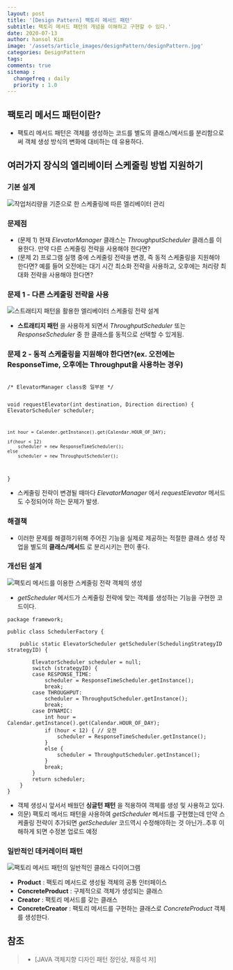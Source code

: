 ```yaml
---
layout: post
title: '[Design Pattern] 팩토리 메서드 패턴'
subtitle: 팩토리 메서드 패턴의 개념을 이해하고 구현할 수 있다.'
date: 2020-07-13
author: hansol Kim
image: '/assets/article_images/designPattern/designPattern.jpg'
categories: DesignPattern
tags: 
comments: true
sitemap :
  changefreq : daily
  priority : 1.0
---
```


## 팩토리 메서드 패턴이란?

* 팩토리 메서드 패턴은 객체를 생성하는 코드를 별도의 클래스/메서드를 분리함으로써 객체 생성 방식의 변화에 대비하는 데 유용하다.

## 여러가지 장식의 엘리베이터 스케줄링 방법 지원하기

### 기본 설계
![작업처리량을 기준으로 한 스케줄링에 따른 엘리베이터 관리](https://user-images.githubusercontent.com/31653025/87274377-96e89a00-c516-11ea-9323-fbb573c77eb4.JPG)

### 문제점
* (문제 1) 현재 *ElevatorManager* 클래스는 *ThroughputScheduler* 클래스를 이용한다. 만약 다른 스케줄링 전략을 사용해야 한다면?
* (문제 2) 프로그램 실행 중에 스케줄링 전략을 변경, 즉 동적 스케줄링을 지원해야 한다면? 예를 들어 오전에는 대기 시간 최소화 전략을 사용하고, 오후에는 처리량 최대화 전략을 사용해야 한다면?

### 문제 1 - 다른 스케줄링 전략을 사용
![스트래티지 패턴을 활용한 엘리베이터 스케줄링 전략 설계](https://user-images.githubusercontent.com/31653025/87274372-95b76d00-c516-11ea-88f7-f0927b4ec60f.JPG)

* **스트래티지 패턴** 을 사용하게 되면서 *ThroughputScheduler* 또는 *ResponseScheduler* 중 한 클래스를 동적으로 선택할 수 있게됨.


### 문제 2 - 동적 스케줄링을 지원해야 한다면?(ex. 오전에는 ResponseTime, 오후에는 Throughput을 사용하는 경우)
<code>
/* ElevatorManager class중 일부분 */

void requestElevator(int destination, Direction direction) {
	ElevatorScheduler scheduler;

	int hour = Calender.getInstance().get(Calendar.HOUR_OF_DAY);

	if(hour < 12)
		scheduler = new ResponseTimeScheduler();
	else
		scheduler = new ThroughputScheduler();
}
</code>
* 스케줄링 전략이 변경될 때마다 *ElevatorManager* 에서 *requestElevator* 메서드도 수정되어야 하는 문제가 발생.

### 해결책
* 이러한 문제를 해결하기위해 주어진 기능을 실제로 제공하는 적절한 클래스 생성 작업을 별도의 **클래스/메서드** 로 분리시키는 편이 좋다.


### 개선된 설계
![팩토리 메서드를 이용한 스케줄링 전략 객체의 생성](https://user-images.githubusercontent.com/31653025/87274379-96e89a00-c516-11ea-84f5-02d5acb210cf.JPG)
* *getScheduler* 메서드가 스케줄링 전략에 맞는 객체를 생성하는 기능을 구현한 코드이다.

```
package framework;

public class SchedulerFactory {

	public static ElevatorScheduler getScheduler(SchedulingStrategyID strategyID) {
		
		ElevatorScheduler scheduler = null;
		switch (strategyID) {
		case RESPONSE_TIME:
			scheduler = ResponseTimeScheduler.getInstance();
			break;
		case THROUGHPUT:
			scheduler = ThroughputScheduler.getInstance();
			break;
		case DYNAMIC:
			int hour = Calendar.getInstance().get(Calendar.HOUR_OF_DAY);
			if (hour < 12) { // 오전			
				scheduler = ResponseTimeScheduler.getInstance();
			}
			else {
				scheduler = ThroughputScheduler.getInstance();
			}
			break;
		}
		return scheduler;
	}
}
```
* 객체 생성시 앞서서 배웠던 **싱글턴 패턴** 을 적용하여 객체를 생성 및 사용하고 있다.
* 의문) 팩토리 메서드 패턴을 사용하여 *getScheduler* 메서드를 구현했는데 만약 스케줄링 전략이 추가되면 *getScheduler* 코드역시 수정해야하는 것 아닌가..추후 이해하게 되면 수정본 업로드 예정

### 일반적인 데커레이터 패턴
![팩토리 메서드 패턴의 일반적인 클래스 다이어그램](https://user-images.githubusercontent.com/31653025/87276842-19c02380-c51c-11ea-92e6-f64ffea3faf2.JPG)

* **Product** : 팩토리 메서드로 생성될 객체의 공통 인터페이스
* **ConcreteProduct** : 구체적으로 객체가 생성되는 클래스
* **Creator** : 팩토리 메서드를 갖는 클래스
* **ConcreteCreator** : 팩토리 메서드를 구현하는 클래스로 *ConcreteProduct* 객체를 생성한다.

## 참조
> - [JAVA 객체지향 디자인 패턴 정인상, 채흥석 저]